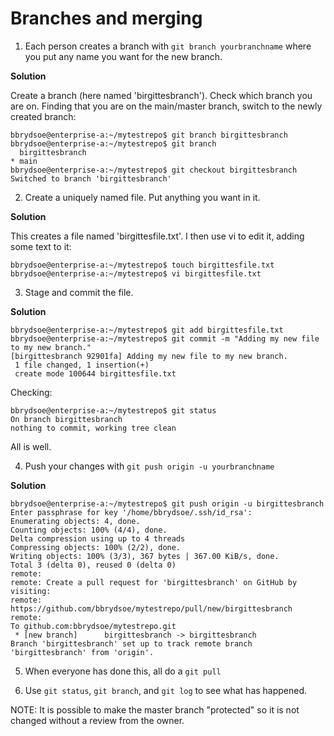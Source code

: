 # Branches and merging 

1. Each person creates a branch with `git branch yourbranchname` where you put any name you want for the new branch. 

**Solution**

Create a branch (here named 'birgittesbranch'). Check which branch you are on. Finding that you are on the main/master branch, switch to the newly created branch: 

```shell
bbrydsoe@enterprise-a:~/mytestrepo$ git branch birgittesbranch
bbrydsoe@enterprise-a:~/mytestrepo$ git branch
  birgittesbranch
* main
bbrydsoe@enterprise-a:~/mytestrepo$ git checkout birgittesbranch 
Switched to branch 'birgittesbranch'
``` 

2. Create a uniquely named file. Put anything you want in it. 

**Solution**

This creates a file named 'birgittesfile.txt'. I then use vi to edit it, adding some text to it: 

```shell
bbrydsoe@enterprise-a:~/mytestrepo$ touch birgittesfile.txt
bbrydsoe@enterprise-a:~/mytestrepo$ vi birgittesfile.txt 
```

3. Stage and commit the file. 

**Solution**

```shell
bbrydsoe@enterprise-a:~/mytestrepo$ git add birgittesfile.txt 
bbrydsoe@enterprise-a:~/mytestrepo$ git commit -m "Adding my new file to my new branch."
[birgittesbranch 92901fa] Adding my new file to my new branch.
 1 file changed, 1 insertion(+)
 create mode 100644 birgittesfile.txt
```

Checking: 

```shell
bbrydsoe@enterprise-a:~/mytestrepo$ git status
On branch birgittesbranch
nothing to commit, working tree clean
```

All is well. 

4. Push your changes with `git push origin -u yourbranchname`

**Solution** 

```shell
bbrydsoe@enterprise-a:~/mytestrepo$ git push origin -u birgittesbranch 
Enter passphrase for key '/home/bbrydsoe/.ssh/id_rsa': 
Enumerating objects: 4, done.
Counting objects: 100% (4/4), done.
Delta compression using up to 4 threads
Compressing objects: 100% (2/2), done.
Writing objects: 100% (3/3), 367 bytes | 367.00 KiB/s, done.
Total 3 (delta 0), reused 0 (delta 0)
remote: 
remote: Create a pull request for 'birgittesbranch' on GitHub by visiting:
remote:      https://github.com/bbrydsoe/mytestrepo/pull/new/birgittesbranch
remote: 
To github.com:bbrydsoe/mytestrepo.git
 * [new branch]      birgittesbranch -> birgittesbranch
Branch 'birgittesbranch' set up to track remote branch 'birgittesbranch' from 'origin'.
```

5. When everyone has done this, all do a `git pull`

6. Use `git status`, `git branch`, and `git log` to see what has happened. 

NOTE: It is possible to make the master branch "protected" so it is not changed without a review from the owner. 

